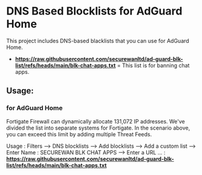 # **DNS Based Blocklists for AdGuard Home**

This project includes DNS-based blacklists that you can use for AdGuard Home.

* **https://raw.githubusercontent.com/securewanltd/ad-guard-blk-list/refs/heads/main/blk-chat-apps.txt** = This list is for banning chat apps.

## **Usage:**

### for AdGuard Home
Fortigate Firewall can dynamically allocate 131,072 IP addresses. We've divided the list into separate systems for Fortigate. In the scenario above, you can exceed this limit by adding multiple Threat Feeds.

Usage : Filters --> DNS blocklists --> Add blocklists --> Add a custom list --> Enter Name : SECUREWAN BLK CHAT APPS --> Enter a URL ... : **https://raw.githubusercontent.com/securewanltd/ad-guard-blk-list/refs/heads/main/blk-chat-apps.txt**
